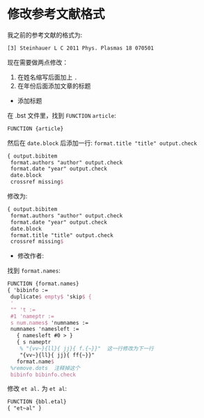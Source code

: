 # 修改参考文献格式

我之前的参考文献的格式为:

```bash
[3] Steinhauer L C 2011 Phys. Plasmas 18 070501
```

现在需要做两点修改：

1. 在姓名缩写后面加上 `.`
2. 在年份后面添加文章的标题

* 添加标题

在 .bst 文件里，找到 `FUNCTION` `article`:

```latex
FUNCTION {article}
```

然后在 `date.block` 后添加一行: `format.title "title" output.check`

```latex
{ output.bibitem
 format.authors "author" output.check
 format.date "year" output.check
 date.block
 crossref missing$
```

修改为:

```latex
{ output.bibitem
 format.authors "author" output.check
 format.date "year" output.check
 date.block
 format.title "title" output.check
 crossref missing$
```



* 修改作者:

找到 `format.names`:

```latex
FUNCTION {format.names}
{ 'bibinfo :=
 duplicate$ empty$ 'skip$ {
 '
 "" 't :=
 #1 'nameptr :=
 s num.names$ 'numnames :=
 numnames 'namesleft :=
   { namesleft #0 > }
   { s nameptr
    % "{vv~}{ll}{ jj}{ f.{~}}"  这一行修改为下一行
    "{vv~}{ll}{ jj}{ ff{~}}"
   format.name$
 %remove.dots  注释掉这个
 bibinfo bibinfo.check
```





修改 `et al.` 为 `et al`:

```latex
FUNCTION {bbl.etal}
{ "et~al" }
```
<!--stackedit_data:
eyJoaXN0b3J5IjpbNzM2MDIwNTEzXX0=
-->